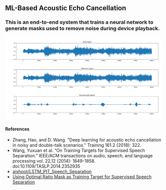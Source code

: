 ## ML-Based Acoustic Echo Cancellation

### This is an end-to-end system that trains a neural network to generate masks used to remove noise during device playback.

![](aec_1.png)

#### References
* Zhang, Hao, and D. Wang. "Deep learning for acoustic echo cancellation in noisy and double-talk scenarios." Training 161.2 (2018): 322.
* Wang, Yuxuan et al. “On Training Targets for Supervised Speech Separation.” IEEE/ACM transactions on audio, speech, and language processing vol. 22,12 (2014): 1849-1858. doi:10.1109/TASLP.2014.2352935
* [aishoot/LSTM_PIT_Speech_Separation](https://github.com/aishoot/LSTM_PIT_Speech_Separation/blob/master/4.%20introduction_to_mask/Introduction%20to%20Ideal%20Binary%20Mask.ipynb)
* [Using Optimal Ratio Mask as Training Target for Supervised Speech Separation](https://arxiv.org/pdf/1709.00917.pdf)
